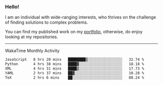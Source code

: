 ### Hello!

I am an individual with wide-ranging interests, who thrives on the challenge of finding solutions to complex problems.

You can find my published work on my [portfolio](https://bumbleboss.xyz/work), otherwise, do enjoy looking at my repositories.

---

WakaTime Monthly Activity

<!--START_SECTION:waka-->

```txt
JavaScript   8 hrs 20 mins   ████████▒░░░░░░░░░░░░░░░░   32.74 %
Python       4 hrs 38 mins   ████▓░░░░░░░░░░░░░░░░░░░░   18.18 %
XML          4 hrs 31 mins   ████▒░░░░░░░░░░░░░░░░░░░░   17.73 %
YAML         2 hrs 37 mins   ██▓░░░░░░░░░░░░░░░░░░░░░░   10.28 %
TeX          2 hrs 6 mins    ██░░░░░░░░░░░░░░░░░░░░░░░   08.24 %
```

<!--END_SECTION:waka-->
